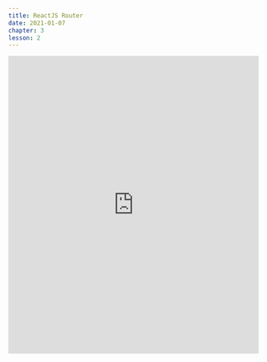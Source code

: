 ```yaml
---
title: ReactJS Router
date: 2021-01-07
chapter: 3
lesson: 2
---
```


<iframe width="100%" height="600" src="https://www.youtube.com/embed/53gkZPWpINM" title="YouTube video player" frameborder="0" allow="accelerometer; autoplay; clipboard-write; encrypted-media; gyroscope; picture-in-picture" allowfullscreen></iframe>